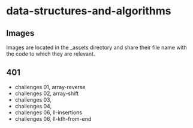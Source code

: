 # data-structures-and-algorithms

## Images
Images are located in the \_assets directory and share their file name with the code to which they are relevant.


## 401
- challenges 01, array-reverse
- challenges 02, array-shift
- challenges 03, 
- challenges 04,
- challenges 06, ll-insertions
- challenges 06, ll-kth-from-end

